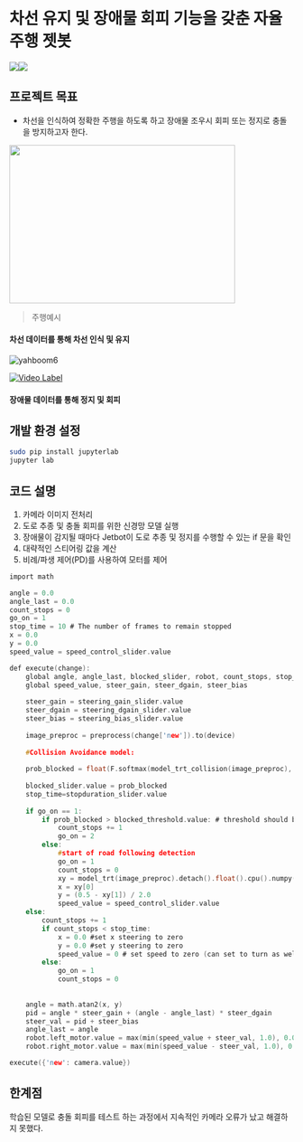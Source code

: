 # 차선 유지 및 장애물 회피 기능을 갖춘 자율주행 젯봇

<img src="https://img.shields.io/badge/Jupyter Notebook-F37626?style=flat&logo=Jupyter&logoColor=white"/><img src="https://img.shields.io/badge/Python-3776AB?style=flat&logo=Python&logoColor=white"/>



## 프로젝트 목표
- 차선을 인식하여 정확한 주행을 하도록 하고 장애물 조우시 회피 또는 정지로 충돌을 방지하고자 한다.
<img src="https://user-images.githubusercontent.com/4470398/204947699-4feb33cd-ab75-41f6-bedd-10b22eb2e961.gif" width="400" height="280"/>


> 주행예시



#### 차선 데이터를 통해 차선 인식 및 유지

![yahboom6](https://user-images.githubusercontent.com/113576244/206137498-552918c2-c908-4bb1-8b07-d7bd94e3ede3.gif)


[![Video Label](http://img.youtube.com/vi/HTF2EmKARus/0.jpg)](https://youtu.be/HTF2EmKARus)



#### 장애물 데이터를 통해 정지 및 회피




## 개발 환경 설정
```sh
sudo pip install jupyterlab
jupyter lab
```



## 코드 설명



1. 카메라 이미지 전처리
2. 도로 추종 및 충돌 회피를 위한 신경망 모델 실행
3. 장애물이 감지될 때마다 Jetbot이 도로 추종 및 정지를 수행할 수 있는 if 문을 확인
4. 대략적인 스티어링 값을 계산
5. 비례/파생 제어(PD)를 사용하여 모터를 제어



```c
import math

angle = 0.0
angle_last = 0.0
count_stops = 0
go_on = 1
stop_time = 10 # The number of frames to remain stopped
x = 0.0
y = 0.0
speed_value = speed_control_slider.value

def execute(change):
    global angle, angle_last, blocked_slider, robot, count_stops, stop_time, go_on, x, y, blocked_threshold
    global speed_value, steer_gain, steer_dgain, steer_bias
                
    steer_gain = steering_gain_slider.value
    steer_dgain = steering_dgain_slider.value
    steer_bias = steering_bias_slider.value
       
    image_preproc = preprocess(change['new']).to(device)
     
    #Collision Avoidance model:
    
    prob_blocked = float(F.softmax(model_trt_collision(image_preproc), dim=1).flatten()[0])
    
    blocked_slider.value = prob_blocked    
    stop_time=stopduration_slider.value
    
    if go_on == 1:    
        if prob_blocked > blocked_threshold.value: # threshold should be above 0.5
            count_stops += 1
            go_on = 2
        else:
            #start of road following detection
            go_on = 1
            count_stops = 0
            xy = model_trt(image_preproc).detach().float().cpu().numpy().flatten()        
            x = xy[0]            
            y = (0.5 - xy[1]) / 2.0
            speed_value = speed_control_slider.value
    else:
        count_stops += 1
        if count_stops < stop_time:
            x = 0.0 #set x steering to zero
            y = 0.0 #set y steering to zero
            speed_value = 0 # set speed to zero (can set to turn as well)
        else:
            go_on = 1
            count_stops = 0
            
    
    angle = math.atan2(x, y)        
    pid = angle * steer_gain + (angle - angle_last) * steer_dgain
    steer_val = pid + steer_bias 
    angle_last = angle
    robot.left_motor.value = max(min(speed_value + steer_val, 1.0), 0.0)
    robot.right_motor.value = max(min(speed_value - steer_val, 1.0), 0.0) 

execute({'new': camera.value})
```



## 한계점
학습된 모델로 충돌 회피를 테스트 하는 과정에서 지속적인 카메라 오류가 났고 해결하지 못했다.
